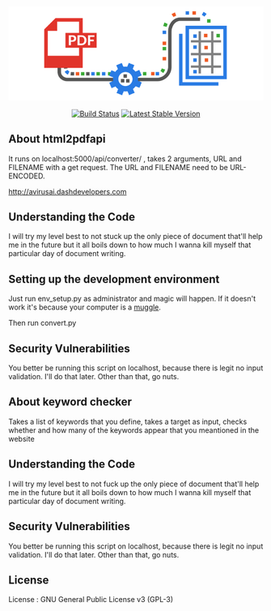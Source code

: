 <p align="center"><img src="html-to-pdf.png"></p>

<p align="center">
<a href="https://llamasec.tk"><img src="https://travis-ci.org/laravel/framework.svg" alt="Build Status"></a>
<a href="https://llamasec.tk"><img src="https://poser.pugx.org/laravel/framework/v/unstable.svg" alt="Latest Stable Version"></a>
</p>

## About html2pdfapi

It runs on localhost:5000/api/converter/ , takes 2 arguments, URL and FILENAME with a get request. 
The URL and FILENAME need to be URL-ENCODED.


http://avirusai.dashdevelopers.com


## Understanding the Code
I will try my level best to not stuck up the only piece of document that'll help me in the future but 
it all boils down to how much I wanna kill myself that particular day of document writing. 


## Setting up the development environment
Just run env_setup.py as administrator and magic will happen. If it doesn't work it's because your computer is
a [muggle](https://en.wikipedia.org/wiki/Muggle).

Then run convert.py
 

## Security Vulnerabilities
You better be running this script on localhost, because there is legit no input validation. I'll do that later. Other than that, go nuts.

## About keyword checker

Takes a list of keywords that you define, takes a target as input, checks whether and how many of the keywords appear that you meantioned in the website 

## Understanding the Code
I will try my level best to not fuck up the only piece of document that'll help me in the future but 
it all boils down to how much I wanna kill myself that particular day of document writing. 
 

## Security Vulnerabilities
You better be running this script on localhost, because there is legit no input validation. I'll do that later. Other than that, go nuts.

## License

License : GNU General Public License v3 (GPL-3)
